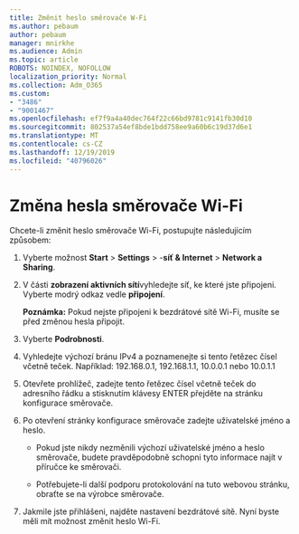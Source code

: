 ```yaml
---
title: Změnit heslo směrovače W-Fi
ms.author: pebaum
author: pebaum
manager: mnirkhe
ms.audience: Admin
ms.topic: article
ROBOTS: NOINDEX, NOFOLLOW
localization_priority: Normal
ms.collection: Adm_O365
ms.custom:
- "3486"
- "9001467"
ms.openlocfilehash: ef7f9a4a40dec764f22c66bd9781c9141fb30d10
ms.sourcegitcommit: 802537a54ef8bde1bdd758ee9a60b6c19d37d6e1
ms.translationtype: MT
ms.contentlocale: cs-CZ
ms.lasthandoff: 12/19/2019
ms.locfileid: "40796026"
---
```

# <a name="change-your-wi-fi-router-password"></a>Změna hesla směrovače Wi-Fi

Chcete-li změnit heslo směrovače Wi-Fi, postupujte následujícím způsobem:

1. Vyberte možnost **Start** > **Settings** > -**síť & Internet** > **Network a Sharing**.

2. V části **zobrazení aktivních sítí**vyhledejte síť, ke které jste připojeni. Vyberte modrý odkaz vedle **připojení**.<br>

   **Poznámka:** Pokud nejste připojeni k bezdrátové sítě Wi-Fi, musíte se před změnou hesla připojit.

3. Vyberte **Podrobnosti**.

4. Vyhledejte výchozí bránu IPv4 a poznamenejte si tento řetězec čísel včetně teček. Například: 192.168.0.1, 192.168.1.1, 10.0.0.1 nebo 10.0.1.1

5. Otevřete prohlížeč, zadejte tento řetězec čísel včetně teček do adresního řádku a stisknutím klávesy ENTER přejděte na stránku konfigurace směrovače.

6. Po otevření stránky konfigurace směrovače zadejte uživatelské jméno a heslo.<br>
   - Pokud jste nikdy nezměnili výchozí uživatelské jméno a heslo směrovače, budete pravděpodobně schopni tyto informace najít v příručce ke směrovači.

   - Potřebujete-li další podporu protokolování na tuto webovou stránku, obraťte se na výrobce směrovače.

7. Jakmile jste přihlášeni, najděte nastavení bezdrátové sítě. Nyní byste měli mít možnost změnit heslo Wi-Fi.
